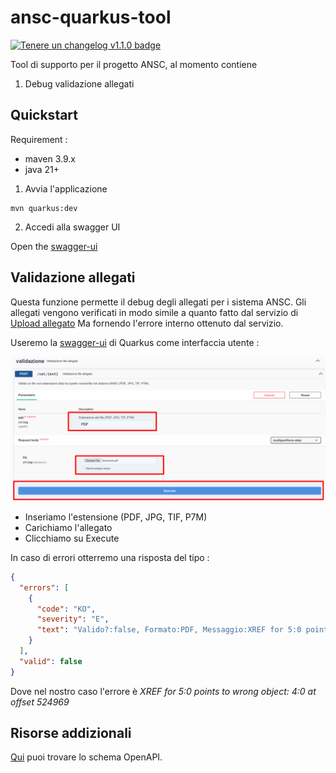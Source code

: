 # ansc-quarkus-tool

[![Tenere un changelog v1.1.0 badge](https://img.shields.io/badge/changelog-Tenere%20un%20Changelog%20v1.1.0-%23E05735)](CHANGELOG.md)

Tool di supporto per il progetto ANSC, al momento contiene 

1. Debug validazione allegati

## Quickstart

Requirement :

* maven 3.9.x
* java 21+

1. Avvia l'applicazione

```shell
mvn quarkus:dev
```

2. Accedi alla swagger UI

Open the [swagger-ui](http://localhost:8080/q/swagger-ui/)

## Validazione allegati

Questa funzione permette il debug degli allegati per i sistema ANSC.
Gli allegati vengono verificati in modo simile a quanto fatto dal servizio di
[Upload allegato](https://github.com/italia/ansc/blob/v1.42.2/docs/openapi/R001_allegato.yaml#L13)
Ma fornendo l'errore interno ottenuto dal servizio.

Useremo la [swagger-ui](http://localhost:8080/q/swagger-ui/) di Quarkus come interfaccia utente : 

![validazione allegato](src/main/docs/img/validate.png)

* Inseriamo l'estensione (PDF, JPG, TIF, P7M)
* Carichiamo l'allegato
* Clicchiamo su Execute

In caso di errori otterremo una risposta del tipo : 

```json
{
  "errors": [
    {
      "code": "KO",
      "severity": "E",
      "text": "Valido?:false, Formato:PDF, Messaggio:XREF for 5:0 points to wrong object: 4:0 at offset 524969"
    }
  ],
  "valid": false
}
```

Dove nel nostro caso l'errore è *XREF for 5:0 points to wrong object: 4:0 at offset 524969*

## Risorse addizionali

[Qui](src/main/openapi/schema.yaml) puoi trovare lo schema OpenAPI.